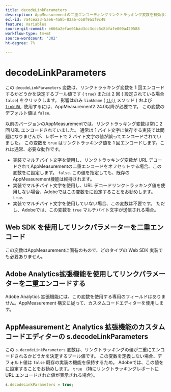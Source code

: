 ```yaml
---
title: decodeLinkParameters
description: AppMeasurementの二重エンコーディングリンクトラッキング変数を有効または無効にします。
exl-id: 7a4cea23-5ae6-4a8b-82a6-c68f9a1f9c49
feature: Variables
source-git-commit: e666a2efae01bad3cc3ccc5c8bfafe009a429588
workflow-type: tm+mt
source-wordcount: '302'
ht-degree: 7%

---
```


# decodeLinkParameters

この `decodeLinkParameters` 変数は、リンクトラッキング変数を 1 回エンコードするかどうかを決定するブール値です ( `true`) または 2 回 ( 設定されている場合 `false`) をクリックします。 影響はのみ `linkName` ( [`tl()`](../functions/tl-method.md) メソッド ) および [`linkURL`](linkurl.md). 使用するには、AppMeasurement2.24.0以降が必要です。 この変数のデフォルト値は `false`.

以前のバージョンのAppMeasurementでは、リンクトラッキング変数は常に 2 回 URL エンコードされていました。 通常は 1 バイト文字に依存する実装では問題になりませんが、レポートで 2 バイト文字の値が誤ってエンコードされていました。 この変数を `true` はリンクトラッキング値を 1 回エンコードします。これは通常、必要な動作です。

* 実装でマルチバイト文字を使用し、リンクトラッキング変数が URL デコードされてAppMeasurementの二重エンコードをオフセットする場合、この変数をに設定します。 `false`. この値を指定しても、既存のAppMeasurement機能は維持されます。
* 実装でマルチバイト文字を使用し、URL デコードリンクトラッキング値を使用しない場合、Adobeではこの変数をに設定することをお勧めします。 `true`.
* 実装でマルチバイト文字を使用していない場合、この変数は不要です。 ただし、Adobeでは、この変数を `true` マルチバイト文字が送信される場合。

## Web SDK を使用してリンクパラメーターを二重エンコード

この変数はAppMeasurementに固有のもので、どのタイプの Web SDK 実装でも必要ありません。

## Adobe Analytics拡張機能を使用してリンクパラメーターを二重エンコードする

Adobe Analytics 拡張機能には、この変数を使用する専用のフィールドはありません。AppMeasurement 構文に従って、カスタムコードエディターを使用します。

## AppMeasurementと Analytics 拡張機能のカスタムコードエディターの s.decodeLinkParameters

この `s.decodeLinkParameters` 変数は、リンクトラッキングの値が二重にエンコードされるかどうかを決定するブール値です。 この変数を定義しない場合、デフォルト値は `false` 既存の実装の機能を保持するため。 Adobeでは、この値をに設定することをお勧めします。 `true` （特にリンクトラッキングレポートに URL エンコードされた値が表示される場合）。

```js
s.decodeLinkParameters = true;
```
